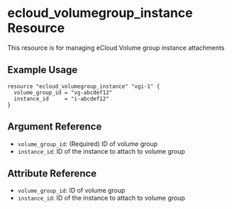 # ecloud_volumegroup_instance Resource

This resource is for managing eCloud Volume group instance attachments

## Example Usage

```hcl
resource "ecloud_volumegroup_instance" "vgi-1" {
  volume_group_id = "vg-abcdef12"
  instance_id     = "i-abcdef12"
}
```

## Argument Reference

- `volume_group_id`: (Required) ID of volume group
- `instance_id`: ID of the instance to attach to volume group

## Attribute Reference

- `volume_group_id`: ID of volume group
- `instance_id`: ID of the instance to attach to volume group

